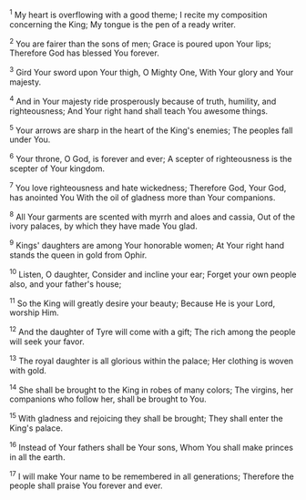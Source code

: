 <sup>1</sup> 
My heart is overflowing with a good theme; I recite my composition concerning the King; My tongue is the pen of a ready writer. 

<sup>2</sup> 
You are fairer than the sons of men; Grace is poured upon Your lips; Therefore God has blessed You forever. 

<sup>3</sup> 
Gird Your sword upon Your thigh, O Mighty One, With Your glory and Your majesty. 

<sup>4</sup> 
And in Your majesty ride prosperously because of truth, humility, and righteousness; And Your right hand shall teach You awesome things. 

<sup>5</sup> 
Your arrows are sharp in the heart of the King's enemies; The peoples fall under You. 

<sup>6</sup> 
Your throne, O God, is forever and ever; A scepter of righteousness is the scepter of Your kingdom. 

<sup>7</sup> 
You love righteousness and hate wickedness; Therefore God, Your God, has anointed You With the oil of gladness more than Your companions. 

<sup>8</sup> 
All Your garments are scented with myrrh and aloes and cassia, Out of the ivory palaces, by which they have made You glad. 

<sup>9</sup> 
Kings' daughters are among Your honorable women; At Your right hand stands the queen in gold from Ophir. 

<sup>10</sup> 
Listen, O daughter, Consider and incline your ear; Forget your own people also, and your father's house; 

<sup>11</sup> 
So the King will greatly desire your beauty; Because He is your Lord, worship Him. 

<sup>12</sup> 
And the daughter of Tyre will come with a gift; The rich among the people will seek your favor. 

<sup>13</sup> 
The royal daughter is all glorious within the palace; Her clothing is woven with gold. 

<sup>14</sup> 
She shall be brought to the King in robes of many colors; The virgins, her companions who follow her, shall be brought to You. 

<sup>15</sup> 
With gladness and rejoicing they shall be brought; They shall enter the King's palace. 

<sup>16</sup> 
Instead of Your fathers shall be Your sons, Whom You shall make princes in all the earth. 

<sup>17</sup> 
I will make Your name to be remembered in all generations; Therefore the people shall praise You forever and ever.
